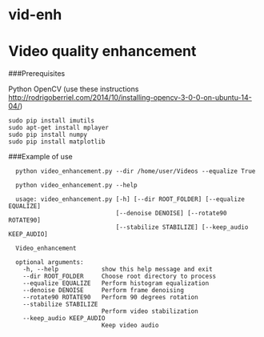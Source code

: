 # vid-enh
Video quality enhancement
=====


###Prerequisites

Python OpenCV (use these instructions http://rodrigoberriel.com/2014/10/installing-opencv-3-0-0-on-ubuntu-14-04/)
```
sudo pip install imutils
sudo apt-get install mplayer
sudo pip install numpy
sudo pip install matplotlib
```

###Example of use
```
  python video_enhancement.py --dir /home/user/Videos --equalize True

  python video_enhancement.py --help

  usage: video_enhancement.py [-h] [--dir ROOT_FOLDER] [--equalize EQUALIZE]
                              [--denoise DENOISE] [--rotate90 ROTATE90]
                              [--stabilize STABILIZE] [--keep_audio KEEP_AUDIO]

  Video_enhancement

  optional arguments:
    -h, --help            show this help message and exit
    --dir ROOT_FOLDER     Choose root directory to process
    --equalize EQUALIZE   Perform histogram equalization
    --denoise DENOISE     Perform frame denoising
    --rotate90 ROTATE90   Perform 90 degrees rotation
    --stabilize STABILIZE
                          Perform video stabilization
    --keep_audio KEEP_AUDIO
                          Keep video audio

```

